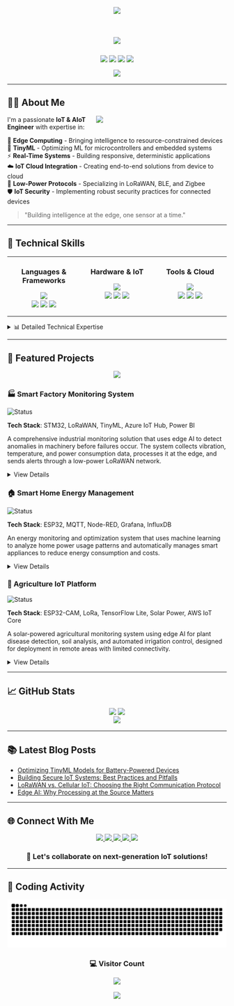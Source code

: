 <!-- Tran Minh Thuong - IoT & AIoT Engineering Portfolio -->

<!-- Animated Header with Tech Theme -->
<p align="center">
  <img src="https://capsule-render.vercel.app/api?type=waving&color=0:3a1c71,50:d76d77,100:ffaf7b&height=250&section=header&text=Tran%20Minh%20Thuong&desc=IoT%20%26%20AIoT%20Engineer&fontSize=48&fontColor=ffffff&animation=fadeIn&fontAlignY=30&descAlignY=50&descSize=20" />
</p>

<!-- Dynamic Multi-line Typing Animation -->
<h1 align="center">
  <img src="https://readme-typing-svg.demolab.com?font=Fira+Code&weight=600&size=22&pause=1000&color=00DBDE&center=true&vCenter=true&multiline=true&random=false&width=600&height=80&lines=I'm+Tran+Minh+Thuong" />
</h1>

<!-- Tech Badge Showcase - Modern Style -->
<p align="center">
  <a href="#"><img src="https://img.shields.io/badge/IoT_Engineering-007FFF?style=for-the-badge&logo=arduino&logoColor=white"/></a>
  <a href="#"><img src="https://img.shields.io/badge/Edge_AI-76B900?style=for-the-badge&logo=nvidia&logoColor=white"/></a>
  <a href="#"><img src="https://img.shields.io/badge/Embedded_Systems-E32636?style=for-the-badge&logo=arm&logoColor=white"/></a>
  <a href="#"><img src="https://img.shields.io/badge/Cloud_Solutions-0078D4?style=for-the-badge&logo=microsoftazure&logoColor=white"/></a>
</p>

<!-- Tech Animation -->
<div align="center">
  <img src="https://media.giphy.com/media/v1.Y2lkPTc5MGI3NjExcHkzZnlramtwZnFzbnhqcm9iZ25wcTQ2Mm91NXdnNG9namU3d2R2YSZlcD12MV9pbnRlcm5hbF9naWZfYnlfaWQmY3Q9Zw/EAOTD2L0qyvhm/giphy.gif" width="450"/>
</div>

---

## 👨‍💻 About Me

<img align="right" width="300" src="https://media.giphy.com/media/v1.Y2lkPTc5MGI3NjExeHJkdGl5N2ltMmpvcGV0bHFmODNwMjI4aW9qOGRsMnd5MHd1bmlibyZlcD12MV9pbnRlcm5hbF9naWZfYnlfaWQmY3Q9Zw/bGgsc5mWoryfgKBx1u/giphy.gif" />

I'm a passionate **IoT & AIoT Engineer** with expertise in:

📡 **Edge Computing** - Bringing intelligence to resource-constrained devices  
🧠 **TinyML** - Optimizing ML for microcontrollers and embedded systems  
⚡ **Real-Time Systems** - Building responsive, deterministic applications  
☁️ **IoT Cloud Integration** - Creating end-to-end solutions from device to cloud  
🔌 **Low-Power Protocols** - Specializing in LoRaWAN, BLE, and Zigbee  
🛡️ **IoT Security** - Implementing robust security practices for connected devices

> "Building intelligence at the edge, one sensor at a time."

---

## 🧰 Technical Skills

<table align="center">
  <tr>
    <td valign="top" width="33%">
      <h3 align="center">Languages & Frameworks</h3>
      <p align="center">
        <img src="https://skillicons.dev/icons?i=c,cpp,python,rust,javascript" /><br>
        <img src="https://img.shields.io/badge/TensorFlow_Lite-FF6F00?style=flat-square&logo=tensorflow&logoColor=white"/>
        <img src="https://img.shields.io/badge/MQTT-3C5280?style=flat-square&logo=eclipse-mosquitto&logoColor=white"/>
        <img src="https://img.shields.io/badge/FreeRTOS-8AC248?style=flat-square&logo=rtos&logoColor=white"/>
      </p>
    </td>
    <td valign="top" width="33%">
      <h3 align="center">Hardware & IoT</h3>
      <p align="center">
        <img src="https://skillicons.dev/icons?i=arduino,raspberrypi,linux" /><br>
        <img src="https://img.shields.io/badge/ESP32-E7352C?style=flat-square&logo=espressif&logoColor=white"/>
        <img src="https://img.shields.io/badge/STM32-03234B?style=flat-square&logo=stmicroelectronics&logoColor=white"/>
        <img src="https://img.shields.io/badge/LoRaWAN-2C54B8?style=flat-square&logo=lora-alliance&logoColor=white"/>
      </p>
    </td>
    <td valign="top" width="33%">
      <h3 align="center">Tools & Cloud</h3>
      <p align="center">
        <img src="https://skillicons.dev/icons?i=git,docker,azure,aws,gcp" /><br>
        <img src="https://img.shields.io/badge/Node_RED-8F0000?style=flat-square&logo=nodered&logoColor=white"/>
        <img src="https://img.shields.io/badge/Grafana-F46800?style=flat-square&logo=grafana&logoColor=white"/>
        <img src="https://img.shields.io/badge/MQTT-660066?style=flat-square&logo=mqtt&logoColor=white"/>
      </p>
    </td>
  </tr>
</table>

<!-- Skill Bars -->
<details>
  <summary>📊 Detailed Technical Expertise</summary>
  <br>
  <p align="center">
    <img src="https://github-readme-stats-two-mu-35.vercel.app/api/top-langs/?username=TranMinhThuong&hide_border=true&layout=compact&theme=radical" alt="Top Languages" />
  </p>
  
  ```
  Embedded C/C++      ███████████████████░░   90%
  Python              ██████████████████░░░░   85%
  Hardware Design     ████████████████░░░░░░   80%
  Edge AI             ███████████████░░░░░░░   75%
  Cloud Integration   █████████████░░░░░░░░░   65%
  IoT Security        ████████████░░░░░░░░░░   60%
  ```
</details>

---

## 🚀 Featured Projects

<div align="center">
  <img src="https://media.giphy.com/media/v1.Y2lkPTc5MGI3NjExejlpOG1kYTU3bTkwYzB0M3RvODYzeXZzMHo0eThmZTk3OTV1NG5mbiZlcD12MV9pbnRlcm5hbF9naWZfYnlfaWQmY3Q9Zw/7c8QeB0VMddFOuu4iR/giphy.gif" width="300" />
</div>

### 🏭 Smart Factory Monitoring System
![Status](https://img.shields.io/badge/Status-Active_Development-green)

**Tech Stack**: STM32, LoRaWAN, TinyML, Azure IoT Hub, Power BI

A comprehensive industrial monitoring solution that uses edge AI to detect anomalies in machinery before failures occur. The system collects vibration, temperature, and power consumption data, processes it at the edge, and sends alerts through a low-power LoRaWAN network.

<details>
  <summary>View Details</summary>
  
  - **Edge Processing**: Used TensorFlow Lite for Microcontrollers to run anomaly detection directly on STM32 MCUs
  - **Low-Power Communication**: Optimized LoRaWAN payload structure for maximum battery life (18+ months on a single charge)
  - **Cloud Dashboard**: Built real-time monitoring interface with Azure IoT Hub and Power BI
  - **Key Achievement**: Reduced unplanned downtime by 37% in pilot deployment
</details>

### 🏠 Smart Home Energy Management
![Status](https://img.shields.io/badge/Status-Completed-blue)

**Tech Stack**: ESP32, MQTT, Node-RED, Grafana, InfluxDB

An energy monitoring and optimization system that uses machine learning to analyze home power usage patterns and automatically manages smart appliances to reduce energy consumption and costs.

<details>
  <summary>View Details</summary>
  
  - **Real-time Monitoring**: Custom PCB with high-precision current and voltage sensors
  - **ML Optimization**: Python-based demand forecasting algorithm predicting energy usage
  - **Visualization**: Customizable Grafana dashboards showing real-time and historical data
  - **Automation**: Node-RED flows for device control based on energy pricing and usage patterns
  - **Key Achievement**: Reduced household energy consumption by 23% in testing
</details>

### 🌱 Agriculture IoT Platform
![Status](https://img.shields.io/badge/Status-In_Progress-yellow)

**Tech Stack**: ESP32-CAM, LoRa, TensorFlow Lite, Solar Power, AWS IoT Core

A solar-powered agricultural monitoring system using edge AI for plant disease detection, soil analysis, and automated irrigation control, designed for deployment in remote areas with limited connectivity.

<details>
  <summary>View Details</summary>
  
  - **Edge AI**: CNN model for real-time plant disease detection running on ESP32-S3
  - **Solar Power Management**: Sophisticated power management system with 95% efficiency
  - **Connectivity**: Dual communication via LoRa (primary) and cellular (backup)
  - **Weather Integration**: Automated decision making based on local weather forecasts
  - **Key Achievement**: Successfully operating in areas with no reliable power infrastructure
</details>

---

## 📈 GitHub Stats

<div align="center">
  <img width="49%" src="https://github-readme-stats.vercel.app/api?username=TranMinhThuong&show_icons=true&theme=radical&hide_border=true&count_private=true" />
  <img width="49%" src="https://github-readme-streak-stats.herokuapp.com?user=TranMinhThuong&theme=radical&hide_border=true" />
</div>

<div align="center">
  <img src="https://github-profile-trophy.vercel.app/?username=TranMinhThuong&theme=radical&no-frame=true&row=1&column=7&margin-w=15" />
</div>

---

## 📚 Latest Blog Posts

<!-- BLOG-POST-LIST:START -->
- [Optimizing TinyML Models for Battery-Powered Devices](https://myweb-tmt.vercel.app/blog/tinyml-optimization)
- [Building Secure IoT Systems: Best Practices and Pitfalls](https://myweb-tmt.vercel.app/blog/secure-iot)
- [LoRaWAN vs. Cellular IoT: Choosing the Right Communication Protocol](https://myweb-tmt.vercel.app/blog/lorawan-vs-cellular)
- [Edge AI: Why Processing at the Source Matters](https://myweb-tmt.vercel.app/blog/edge-ai)
<!-- BLOG-POST-LIST:END -->

---

## 🌐 Connect With Me

<div align="center">
  <a href="https://myweb-tmt.vercel.app/">
    <img src="https://img.shields.io/badge/Portfolio-00B2FF?style=for-the-badge&logo=Google-chrome&logoColor=white" />
  </a>
  <a href="https://www.linkedin.com/in/tranminhthuong">
    <img src="https://img.shields.io/badge/LinkedIn-0077B5?style=for-the-badge&logo=linkedin&logoColor=white" />
  </a>
  <a href="mailto:tranminhthuong08082003@gmail.com">
    <img src="https://img.shields.io/badge/Email-D14836?style=for-the-badge&logo=gmail&logoColor=white" />
  </a>
  <a href="https://www.facebook.com/tranminh.thuong">
    <img src="https://img.shields.io/badge/Facebook-1877F2?style=for-the-badge&logo=facebook&logoColor=white" />
  </a>
  <a href="https://github.com/TranMinhThuong">
    <img src="https://img.shields.io/badge/GitHub-100000?style=for-the-badge&logo=github&logoColor=white" />
  </a>
</div>

<div align="center">
  <h3>💬 Let's collaborate on next-generation IoT solutions!</h3>
</div>

---

## 🌟 Coding Activity

<div align="center">
  <img src="https://github.com/Platane/snk/raw/output/github-contribution-grid-snake-dark.svg" width="700" />
</div>

<div align="center">
  <h3>💻 Visitor Count</h3>
  <img src="https://profile-counter.glitch.me/TranMinhThuong/count.svg" />
</div>

<!-- Modern Footer with CSS Wave Effect -->
<p align="center">
  <img src="https://capsule-render.vercel.app/api?type=waving&color=0:FF4B2B,100:FF416C&height=120&section=footer" />
</p>
